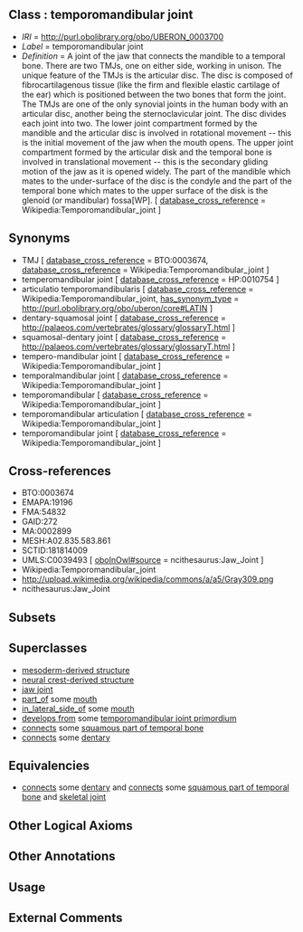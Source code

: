 
## Class : temporomandibular joint

 * *IRI* = http://purl.obolibrary.org/obo/UBERON_0003700
 * *Label* = temporomandibular joint
 * *Definition* = A joint of the jaw that connects the mandible to a temporal bone. There are two TMJs, one on either side, working in unison. The unique feature of the TMJs is the articular disc. The disc is composed of fibrocartilagenous tissue (like the firm and flexible elastic cartilage of the ear) which is positioned between the two bones that form the joint. The TMJs are one of the only synovial joints in the human body with an articular disc, another being the sternoclavicular joint. The disc divides each joint into two. The lower joint compartment formed by the mandible and the articular disc is involved in rotational movement -- this is the initial movement of the jaw when the mouth opens. The upper joint compartment formed by the articular disk and the temporal bone is involved in translational movement -- this is the secondary gliding motion of the jaw as it is opened widely. The part of the mandible which mates to the under-surface of the disc is the condyle and the part of the temporal bone which mates to the upper surface of the disk is the glenoid (or mandibular) fossa[WP]. [ [database_cross_reference](../../ef/oboInOwl#hasDbXref.md) = Wikipedia:Temporomandibular_joint ]

## Synonyms

 * TMJ [ [database_cross_reference](../../ef/oboInOwl#hasDbXref.md) = BTO:0003674, [database_cross_reference](../../ef/oboInOwl#hasDbXref.md) = Wikipedia:Temporomandibular_joint ]
 * temperomandibular joint [ [database_cross_reference](../../ef/oboInOwl#hasDbXref.md) = HP:0010754 ]
 * articulatio temporomandibularis [ [database_cross_reference](../../ef/oboInOwl#hasDbXref.md) = Wikipedia:Temporomandibular_joint, [has_synonym_type](../../pe/oboInOwl#hasSynonymType.md) = http://purl.obolibrary.org/obo/uberon/core#LATIN ]
 * dentary-squamosal joint [ [database_cross_reference](../../ef/oboInOwl#hasDbXref.md) = http://palaeos.com/vertebrates/glossary/glossaryT.html ]
 * squamosal-dentary joint [ [database_cross_reference](../../ef/oboInOwl#hasDbXref.md) = http://palaeos.com/vertebrates/glossary/glossaryT.html ]
 * tempero-mandibular joint [ [database_cross_reference](../../ef/oboInOwl#hasDbXref.md) = Wikipedia:Temporomandibular_joint ]
 * temporalmandibular joint [ [database_cross_reference](../../ef/oboInOwl#hasDbXref.md) = Wikipedia:Temporomandibular_joint ]
 * temporomandibular [ [database_cross_reference](../../ef/oboInOwl#hasDbXref.md) = Wikipedia:Temporomandibular_joint ]
 * temporomandibular articulation [ [database_cross_reference](../../ef/oboInOwl#hasDbXref.md) = Wikipedia:Temporomandibular_joint ]
 * temporomandibular joint [ [database_cross_reference](../../ef/oboInOwl#hasDbXref.md) = Wikipedia:Temporomandibular_joint ]

## Cross-references

 * BTO:0003674
 * EMAPA:19196
 * FMA:54832
 * GAID:272
 * MA:0002899
 * MESH:A02.835.583.861
 * SCTID:181814009
 * UMLS:C0039493 [ [oboInOwl#source](../../ce/oboInOwl#source.md) = ncithesaurus:Jaw_Joint ]
 * Wikipedia:Temporomandibular_joint
 * http://upload.wikimedia.org/wikipedia/commons/a/a5/Gray309.png
 * ncithesaurus:Jaw_Joint

## Subsets


## Superclasses

 * [mesoderm-derived structure](../../UBERON/20/UBERON_0004120.md)
 * [neural crest-derived structure](../../UBERON/13/UBERON_0010313.md)
 * [jaw joint](../../UBERON/71/UBERON_0011171.md)
 * [part_of](../../BFO/50/BFO_0000050.md) some [mouth](../../UBERON/65/UBERON_0000165.md)
 * [in_lateral_side_of](../../BSPO/26/BSPO_0000126.md) some [mouth](../../UBERON/65/UBERON_0000165.md)
 * [develops from](../../RO/02/RO_0002202.md) some [temporomandibular joint primordium](../../UBERON/30/UBERON_0011130.md)
 * [connects](../../ts/core#connects.md) some [squamous part of temporal bone](../../UBERON/95/UBERON_0001695.md)
 * [connects](../../ts/core#connects.md) some [dentary](../../UBERON/42/UBERON_0004742.md)

## Equivalencies

 * [connects](../../ts/core#connects.md) some [dentary](../../UBERON/42/UBERON_0004742.md) and [connects](../../ts/core#connects.md) some [squamous part of temporal bone](../../UBERON/95/UBERON_0001695.md) and [skeletal joint](../../UBERON/82/UBERON_0000982.md)

## Other Logical Axioms


## Other Annotations


## Usage


## External Comments


